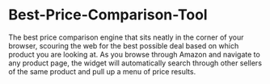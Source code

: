 # Best-Price-Comparison-Tool
The best price comparison engine that sits neatly in the corner of your browser, scouring the web for the best possible deal based on which product you are looking at. As you browse through Amazon and navigate to any product page, the widget will automatically search through other sellers of the same product and pull up a menu of price results.
